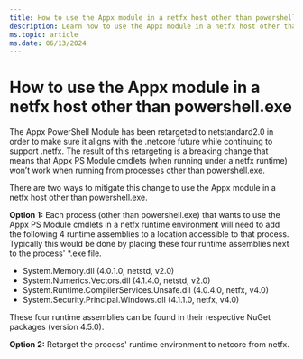 ```yaml
---
title: How to use the Appx module in a netfx host other than powershell.exe
description: Learn how to use the Appx module in a netfx host other than powershell.exe.
ms.topic: article
ms.date: 06/13/2024
---
```


# How to use the Appx module in a netfx host other than powershell.exe

The Appx PowerShell Module has been retargeted to netstandard2.0 in order to make sure it aligns
with the .netcore future while continuing to support .netfx. The result of this retargeting is a
breaking change that means that Appx PS Module cmdlets (when running under a netfx runtime) won’t
work when running from processes other than powershell.exe.

There are two ways to mitigate this change to use the Appx module in a netfx host other than powershell.exe.

**Option 1:** Each process (other than powershell.exe) that wants to use the Appx PS Module cmdlets
in a netfx runtime environment will need to add the following 4 runtime assemblies to a location
accessible to that process. Typically this would be done by placing these four runtime assemblies
next to the process' *.exe file.

* System.Memory.dll (4.0.1.0, netstd, v2.0)
* System.Numerics.Vectors.dll (4.1.4.0, netstd, v2.0)
* System.Runtime.CompilerServices.Unsafe.dll (4.0.4.0, netfx, v4.0)
* System.Security.Principal.Windows.dll (4.1.1.0, netfx, v4.0)

These four runtime assemblies can be found in their respective NuGet packages (version 4.5.0).

**Option 2:** Retarget the process' runtime environment to netcore from netfx. 




 

 